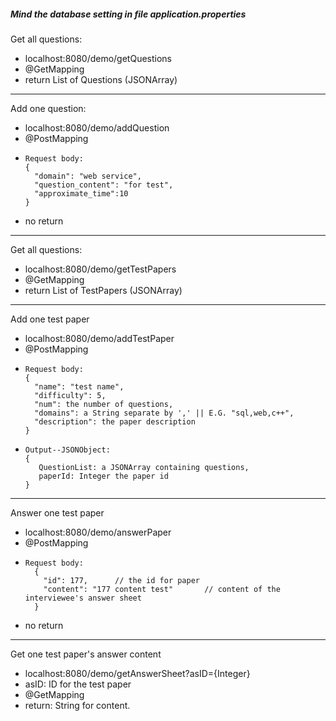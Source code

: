 ##### Mind the database setting in file *application.properties*

Get all questions:
- localhost:8080/demo/getQuestions
- @GetMapping
- return List of Questions (JSONArray)
---
Add one question:
- localhost:8080/demo/addQuestion
- @PostMapping
-     Request body:
      {
        "domain": "web service",
        "question_content": "for test",
        "approximate_time":10
      }
- no return
---

Get all questions:
- localhost:8080/demo/getTestPapers
- @GetMapping
- return List of TestPapers (JSONArray)
---
Add one test paper
- localhost:8080/demo/addTestPaper
- @PostMapping
-     Request body:
      {
        "name": "test name",
        "difficulty": 5,
        "num": the number of questions,
        "domains": a String separate by ',' || E.G. "sql,web,c++",
        "description": the paper description 
      }
-     Output--JSONObject:
      {
         QuestionList: a JSONArray containing questions,
         paperId: Integer the paper id
      }
---
Answer one test paper
- localhost:8080/demo/answerPaper
- @PostMapping
-     Request body:
        {
          "id": 177,      // the id for paper
          "content": "177 content test"       // content of the interviewee's answer sheet
        }
- no return 
-----
Get one test paper's answer content
- localhost:8080/demo/getAnswerSheet?asID={Integer}   
- asID: ID for the test paper
- @GetMapping
- return: String for content.